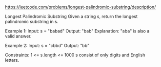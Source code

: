 https://leetcode.com/problems/longest-palindromic-substring/description/

Longest Palindromic Substring
Given a string s, return the longest palindromic substring in s.

Example 1:
Input: s = "babad"
Output: "bab"
Explanation: "aba" is also a valid answer.

Example 2:
Input: s = "cbbd"
Output: "bb"

Constraints:
1 <= s.length <= 1000
s consist of only digits and English letters.
